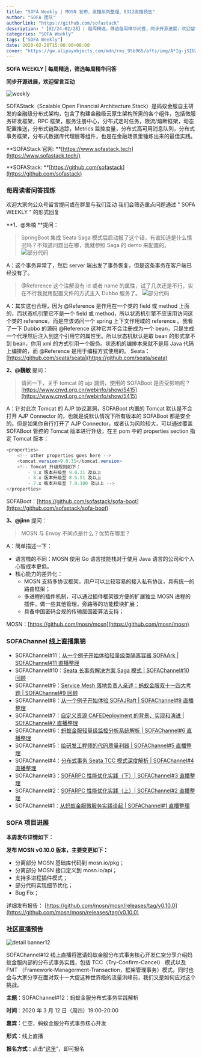 ```yaml
---
title: "SOFA Weekly | MOSN 发布、直播系列整理、0312直播预告"
author: "SOFA 团队"
authorlink: "https://github.com/sofastack"
description: "【02/24-02/28】| 每周精选，筛选每周精华问答，同步开源进展，欢迎留言互动。"
categories: "SOFA Weekly"
tags: ["SOFA Weekly"]
date: 2020-02-28T15:00:00+08:00
cover: "https://gw.alipayobjects.com/mdn/rms_95b965/afts/img/A*Ig-jSIUZWx0AAAAAAAAAAAAAARQnAQ"
---
```


**SOFA WEEKLY | 每周精选，筛选每周精华问答**

**同步开源进展，欢迎留言互动**

![weekly](https://gw.alipayobjects.com/mdn/rms_95b965/afts/img/A*ARgKS6SuU7YAAAAAAAAAAAAAARQnAQ)

SOFAStack（Scalable Open Financial Architecture Stack）是蚂蚁金服自主研发的金融级分布式架构，包含了构建金融级云原生架构所需的各个组件，包括微服务研发框架，RPC 框架，服务注册中心，分布式定时任务，限流/熔断框架，动态配置推送，分布式链路追踪，Metrics 监控度量，分布式高可用消息队列，分布式事务框架，分布式数据库代理层等组件，也是在金融场景里锤炼出来的最佳实践。

**SOFAStack 官网: **[https://www.sofastack.tech](https://www.sofastack.tech/)

**SOFAStack: **[https://github.com/sofastack](https://github.com/sofastack)

### 每周读者问答提炼

欢迎大家向公众号留言提问或在群里与我们互动
我们会筛选重点问题通过 " SOFA WEEKLY " 的形式回复

**1、@朱楠 **提问：

> SpringBoot 集成 Seata Saga 模式后启动报了这个错，有谁知道是什么情况吗？不知道问题出在哪，我就参照 Saga 的 demo 来配置的。
> ![部分代码](https://cdn.nlark.com/yuque/0/2020/png/226702/1582871098524-c92690e9-49c5-47be-b141-65c12b8f85f6.png)

A：这个事务异常了，然后 server 端出发了事务恢复，但是这条事务在客户端已经没有了。

> @Reference 这个注解没有 id 或者 name 的属性，试了几次还是不行，实在不行我就用配置文件的方式主入 Dubbo 服务了。
> ![部分代码](https://cdn.nlark.com/yuque/0/2020/png/226702/1582871098544-c72e14c1-7ae9-408f-aa9f-f7f5cdc8552b.png)

A：其实这也合理，因为 @Reference 是作用在一个类的 field 或 method 上面的，而状态机引擎它不是一个 field 或 method，所以状态机引擎不应该用访问这个类的 reference，而是应该访问一个 spring 上下文作用域的 reference 。我看了一下 Dubbo 的源码 @Reference 这种它并不会注册成为一个 bean，只是生成一个代理然后注入到这个引用它的属性里。所以状态机默认是取 bean 的形式拿不到 bean，你用 xml 的方式引用一个服务。状态机的编排本来就不是用 Java 代码上编排的，而 @Reference 是用于编程方式使用的。
Seata：[https://github.com/seata/seata](https://github.com/seata/seata)

**2、@魏敏** 提问：

> 请问一下，关于 tomcat 的 ajp 漏洞，使用的 SOFABoot 是否受影响呢？[https://www.cnvd.org.cn/webinfo/show/5415](https://www.cnvd.org.cn/webinfo/show/5415)

A：针对此次 Tomcat 的 AJP 协议漏洞，SOFABoot 内置的 Tomcat 默认是不会打开 AJP Connector 的，也就是说默认情况下所有版本的 SOFABoot 都是安全的。但是如果你自行打开了 AJP Connector，或者认为风险较大，可以通过覆盖 SOFABoot 管控的 Tomcat 版本进行升级，在主 pom 中的 properties section 指定 Tomcat 版本：

```java
<properties>
    <!-- other properties goes here -->
    <tomcat.version>9.0.31</tomcat.version>
    <!-- Tomcat 升级规则如下：
        - 9.x 版本升级至 9.0.31 及以上
        - 8.x 版本升级至 8.5.51 及以上
        - 7.x 版本升级至 7.0.100 及以上 -->
</properties>
```

SOFABoot：[https://github.com/sofastack/sofa-boot](https://github.com/sofastack/sofa-boot)

**3、@jinn** 提问：

> MOSN 与  Envoy 不同点是什么？优势在哪里？

A：简单描述一下：

- 语言栈的不同：MOSN 使用 Go 语言技能栈对于使用 Java 语言的公司和个人心智成本更低。
- 核心能力的差异化：
  - MOSN 支持多协议框架，用户可以比较容易的接入私有协议，具有统一的路由框架；
  - 多进程的插件机制，可以通过插件框架很方便的扩展独立 MOSN 进程的插件，做一些其他管理，旁路等的功能模块扩展；
  - 具备中国密码合规的传输层国密算法支持；

MOSN：[https://github.com/mosn/mosn](https://github.com/mosn/mosn)

### SOFAChannel 线上直播集锦

- SOFAChannel#11：[从一个例子开始体验轻量级类隔离容器 SOFAArk | SOFAChannel#11 直播整理](/blog/sofa-channel-11-retrospect/)
- SOFAChannel#10：[Seata 长事务解决方案 Saga 模式 | SOFAChannel#10 回顾](/blog/sofa-channel-10-retrospect/)
- SOFAChannel#9：[Service Mesh 落地负责人亲述：蚂蚁金服双十一四大考题 | SOFAChannel#9 回顾](/blog/service-mesh-practice-antfinal-shopping-festival-big-exam/)
- SOFAChannel#8：[从一个例子开始体验 SOFAJRaft | SOFAChannel#8 直播整理](/blog/sofa-channel-8-retrospect/)
- SOFAChannel#7：[自定义资源 CAFEDeployment 的背景、实现和演进 | SOFAChannel#7 直播整理](/blog/sofa-channel-7-retrospect/)
- SOFAChannel#6：[蚂蚁金服轻量级监控分析系统解析 | SOFAChannel#6 直播整理](/blog/sofa-channel-6-retrospect/)
- SOFAChannel#5：[给研发工程师的代码质量利器 | SOFAChannel#5 直播整理](/blog/sofa-channel-5-retrospect/)
- SOFAChannel#4：[分布式事务 Seata TCC 模式深度解析 | SOFAChannel#4 直播整理](/blog/sofa-channel-4-retrospect/)
- SOFAChannel#3：[SOFARPC 性能优化实践（下）| SOFAChannel#3 直播整理](/blog/sofa-channel-3-retrospect/)
- SOFAChannel#2：[SOFARPC 性能优化实践（上）| SOFAChannel#2 直播整理](/blog/sofa-channel-2-retrospect/)
- SOFAChannel#1：[从蚂蚁金服微服务实践谈起 | SOFAChannel#1 直播整理](/blog/sofa-channel-1-retrospect/)

### SOFA 项目进展

**本周发布详情如下：**

**发布 MOSN v0.10.0 版本，主要变更如下：**

- 分离部分 MOSN 基础库代码到 mosn.io/pkg；
- 分离部分 MOSN 接口定义到 mosn.io/api；
- 支持多进程插件模式；
- 部分代码实现细节优化；
- Bug Fix；

详细发布报告：
[https://github.com/mosn/mosn/releases/tag/v0.10.0](https://github.com/mosn/mosn/releases/tag/v0.10.0)

### 社区直播预告

![detail banner12](https://cdn.nlark.com/yuque/0/2020/jpeg/226702/1581670095015-cc3cc59c-6f09-43fb-87c2-ce115f0c22a6.jpeg)

SOFAChannel#12 线上直播将邀请蚂蚁金服分布式事务核心开发仁空分享介绍蚂蚁金服内部的分布式事务实践，包括 TCC（Try-Confirm-Cancel） 模式以及 FMT （Framework-Managerment-Transaction，框架管理事务）模式。同时也会与大家分享在面对双十一大促这种世界级的流量洪峰前，我们又是如何应对这个挑战。

**主题**：SOFAChannel#12：蚂蚁金服分布式事务实践解析

**时间**：2020 年 3 月 12 日（周四）19:00-20:00

**嘉宾**：仁空，蚂蚁金服分布式事务核心开发

**形式**：线上直播

**报名方式**：点击“[这里](https://tech.antfin.com/community/live/1119)”，即可报名
